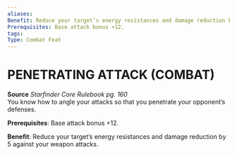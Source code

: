```yaml
---
aliases: 
Benefit: Reduce your target’s energy resistances and damage reduction by 5 against your weapon attacks.
Prerequisites: Base attack bonus +12.
tags: 
Type: Combat Feat
---
```

# PENETRATING ATTACK (COMBAT)
**Source** _Starfinder Core Rulebook pg. 160_  
You know how to angle your attacks so that you penetrate your opponent’s defenses.

**Prerequisites**: Base attack bonus +12.

**Benefit**: Reduce your target’s energy resistances and damage reduction by 5 against your weapon attacks.